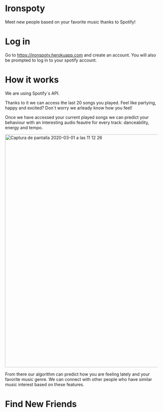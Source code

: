 # Ironspoty
Meet new people based on your favorite music thanks to Spotify!


# Log in
Go to  https://ironspoty.herokuapp.com and create an account. 
You will also be prompted to log in to your spotify account.


# How it works
We are using Spotify´s API.

Thanks to it we can access the last 20 songs you played. Feel like partying, happy and excited? Don´t worry we arleady know how you feel!

Once we have accessed your current played songs we can predict your behaviour with an interesting audio feautre for every track: danceability, energy and tempo.

<img width="767" alt="Captura de pantalla 2020-03-01 a las 11 12 26" src="https://user-images.githubusercontent.com/55360078/75623773-e8b70600-5bad-11ea-8054-74858cd44f76.png">

From there our algorithm can predict how you are feeling lately and your favorite music genre. We can connect with other people who have similar music interest based on these features.

# Find New Friends
